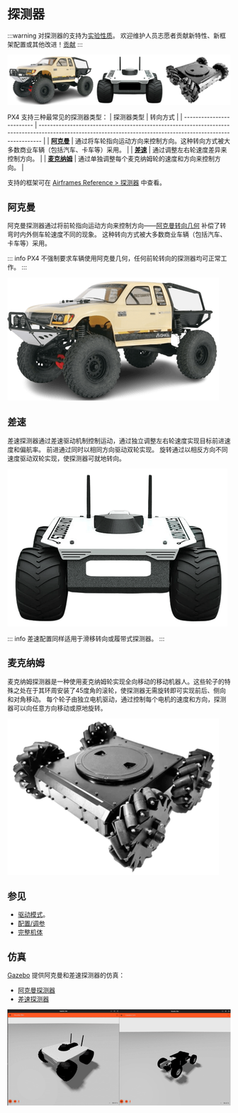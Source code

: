 # 探测器

<LinkedBadge type="warning" text="Experimental" url="../airframes/#experimental-vehicles"/>

:::warning
对探测器的支持为[实验性质](../airframes/index.md#experimental-vehicles)。
欢迎维护人员志愿者贡献新特性、新框架配置或其他改进！[贡献](../contribute/index.md)
:::

![探测器](../../assets/airframes/rover/rovers.png)

PX4 支持三种最常见的探测器类型：
| 探测器类型                | 转向方式                                                                                                                                                      |
| ------------------------- | ------------------------------------------------------------------------------------------------------------------------------------------------------------- |
| [**阿克曼**](#ackermann)   | 通过将车轮指向运动方向来控制方向。这种转向方式被大多数商业车辆（包括汽车、卡车等）采用。                                                                      |
| [**差速**](#differential) | 通过调整左右轮速度差异来控制方向。                                                                                                                            |
| [**麦克纳姆**](#mecanum)  | 通过单独调整每个麦克纳姆轮的速度和方向来控制方向。                                                                                                            |

支持的框架可在 [Airframes Reference > 探测器](../airframes/airframe_reference.md#rover) 中查看。

## 阿克曼

<Badge type="tip" text="PX4 v1.16" /> <Badge type="warning" text="Experimental" />

阿克曼探测器通过将前轮指向运动方向来控制方向——[阿克曼转向几何](https://en.wikipedia.org/wiki/Ackermann_steering_geometry) 补偿了转弯时内外侧车轮速度不同的现象。
这种转向方式被大多数商业车辆（包括汽车、卡车等）采用。

::: info
PX4 不强制要求车辆使用阿克曼几何，任何前轮转向的探测器均可正常工作。
:::

![轴向越野探测器](../../assets/airframes/rover/axial_trail_honcho.png)

## 差速

<Badge type="tip" text="PX4 v1.16" /> <Badge type="warning" text="Experimental" />

差速探测器通过差速驱动机制控制运动，通过独立调整左右轮速度实现目标前进速度和偏航率。
前进通过同时以相同方向驱动双轮实现。
旋转通过以相反方向不同速度驱动双轮实现，使探测器可就地转向。

![Aion R1](../../assets/airframes/rover/aion_r1/r1_rover_no_bg.png)

::: info
差速配置同样适用于滑移转向或履带式探测器。
:::

## 麦克纳姆

<Badge type="tip" text="PX4 v1.16" /> <Badge type="warning" text="Experimental" />

麦克纳姆探测器是一种使用麦克纳姆轮实现全向移动的移动机器人。这些轮子的特殊之处在于其环周安装了45度角的滚轮，使探测器无需旋转即可实现前后、侧向和对角移动。
每个轮子由独立电机驱动，通过控制每个电机的速度和方向，探测器可以向任意方向移动或原地旋转。

![麦克纳姆探测器](../../assets/airframes/rover/rover_mecanum.png)

## 参见

- [驱动模式](../flight_modes_rover/index.md)。
- [配置/调参](../config_rover/index.md)
- [完整机体](../complete_vehicles_rover/index.md)

## 仿真

[Gazebo](../sim_gazebo_gz/index.md) 提供阿克曼和差速探测器的仿真：

- [阿克曼探测器](../sim_gazebo_gz/vehicles.md#ackermann-rover)
- [差速探测器](../sim_gazebo_gz/vehicles.md#differential-rover)

![探测器 Gazebo 仿真](../../assets/airframes/rover/rover_simulation.png)
